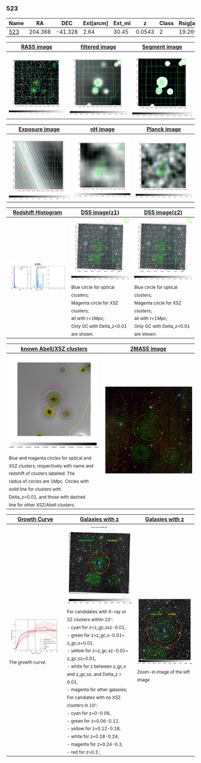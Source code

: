 <div STYLE="page-break-after: always;"></div>

### 523

|Name          |RA          |DEC      | Ext[arcm] | Ext_ml | z    | Class| Rsig[arcmin] | CRsig[c/s] | CR500[c/s] | R500[Mpc] |L500[erg/s]|F500[erg/s/cm^2]| M500[Msun]|Tx[keV]|beta|GC(XSZ,Delta_z<0.01)| GC(OPT,Delta_z<0.01)|GC|alias|
|--------------|------------|------------|---|---|-----------|--------|------|------|----|----|----|----|----|----|----|----|----|----|---|
|[523](script/523.md)     | 204.368       | -41.328       | 2.64    | 30.45   | 0.0543 | 2   | 19.269 |0.298 |0.281 |0.765 |3.355e+43 |4.782e-12 |1.339e+14 |2.608 |0.691 |MCXC, |N, |MCXC, |k326|

|[RASS image](../image/523/523_img.pdf)|[filtered image](../image/523/523_fil.pdf)|[Segment image](../image/523/523_seg.pdf)|
|-------------------|--------------------|-------------------|
| <img src="../image/523/523_img.png" width="300">  | <img src="../image/523/523_fil.png" width="300">   | <img src="../image/523/523_seg.png" width="300">  |

|[Exposure image](../image/523/523_mex.pdf)| [nH image](../image/523/523_nh.pdf)| [Planck image](../image/523/523_p.pdf)|
|-------------------|--------------------|-------------------|
|<img src="../image/523/523_mex.png" width="300">   | <img src="../image/523/523_nh.png" width="300">    | <img src="../image/523/523_p.png" width="300"> |

|[Redshift Histogram](../image/523/523_zg.pdf) | [DSS image(z1)](../image/523/523_dss_z1.pdf)      |  [DSS image(z2)](../image/523/523_dss_z2.pdf)    |
|-------------------|--------------------|-------------------|
|<img src="../image/523/523_zg.png" width="300"> |<img src="../image/523/523_dss_z1.png" width="300"> <sub><br>Blue circle for optical clusters; <br>Magenta circle for XSZ clusters; <br>all with r=1Mpc; <br>Only GC with Delta_z<0.01 are shown. </sub>| <img src="../image/523/523_dss_z2.png" width="300"><sub><br>Blue circle for optical clusters; <br>Magenta circle for XSZ clusters; <br>all with r=1Mpc; <br>Only GC with Delta_z<0.01 are shown. </sub> |

|[known Abell/XSZ clusters](../image/523/523_m.pdf) | [2MASS image](../image/523/523_2mass.pdf)      |
|-------------------|-------------------|
|<img src=../image/523/523_m.png width="300"> <sub><br>Blue and magenta circles for optical and <br>XSZ clusters, respectively with name and <br>redshift of clusters labelled. The <br>radius of circles are 1Mpc. Circles with <br>solid line for clusters with <br>Delta_z<0.01, and those with dashed <br>line for other XSZ/Abell clusters.        </sub>|<img src="../image/523/523_2mass.png" width="300">  |

|[Growth Curve](../image/523/523_gca_all.png) |[Galaxies with z](../image/523/523_opt_ned.pdf) |[Galaxies with z](../image/523/523_opt_ned_zoom.pdf) |
|-------------------|-------------------|-------------------|
| <img src="../image/523/523_gca_all.png" width="300"> <sub><br>The growth curve.</sub>| <img src=../image/523/523_opt_ned.png width="300"> <br><sub> For candidates with X-ray or SZ clusters within 10': <br> - cyan for z<z_gc,xsz-0.01, <br> - green for z=z_gc,x-0.01~ z_gc,x+0.01, <br> - yellow for z=z_gc,sz-0.01~ z_gc,sz+0.01, <br> - white for z between z_gc,x and z_gc,sz, and Delta_z > 0.01, <br> - magenta for other galaxies; <br>For candiates with no XSZ clusters in 10': <br> - cyan for z=0-0.06, <br> - green for z=0.06-0.12, <br> - yellow for z=0.12-0.18, <br> - white for z=0.18-0.24, <br> - magenta for z=0.24-0.3, <br> - red for z>0.3 ;  </sub>|<img src=../image/523/523_opt_ned_zoom.png width="300">  <br><sub> Zoom-in image of the left image</sub>|




